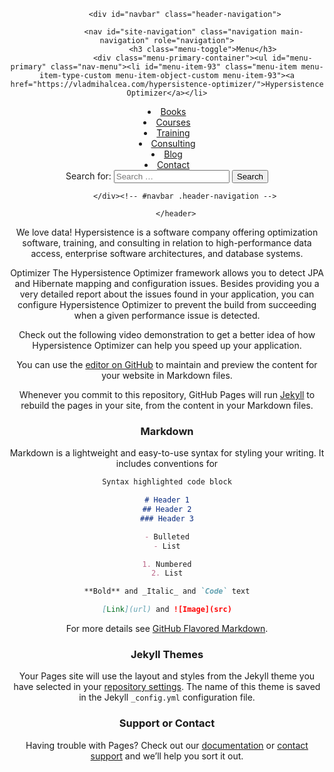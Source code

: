 
<header id="masthead" class="site-header" role="banner">

			<div id="navbar" class="header-navigation">

				<nav id="site-navigation" class="navigation main-navigation" role="navigation">
					<h3 class="menu-toggle">Menu</h3>
					<div class="menu-primary-container"><ul id="menu-primary" class="nav-menu"><li id="menu-item-93" class="menu-item menu-item-type-custom menu-item-object-custom menu-item-93"><a href="https://vladmihalcea.com/hypersistence-optimizer/">Hypersistence Optimizer</a></li>
<li id="menu-item-37" class="menu-item menu-item-type-custom menu-item-object-custom menu-item-37"><a href="https://vladmihalcea.com/books/high-performance-java-persistence/">Books</a></li>
<li id="menu-item-56" class="menu-item menu-item-type-custom menu-item-object-custom menu-item-56"><a href="https://vladmihalcea.com/courses">Courses</a></li>
<li id="menu-item-38" class="menu-item menu-item-type-custom menu-item-object-custom menu-item-38"><a href="https://vladmihalcea.com/trainings/">Training</a></li>
<li id="menu-item-120" class="menu-item menu-item-type-custom menu-item-object-custom menu-item-120"><a href="https://vladmihalcea.com/consulting/">Consulting</a></li>
<li id="menu-item-23" class="menu-item menu-item-type-custom menu-item-object-custom menu-item-23"><a href="http://vladmihalcea.com/blog/">Blog</a></li>
<li id="menu-item-14" class="menu-item menu-item-type-post_type menu-item-object-page menu-item-14"><a href="https://hypersistence.io/contact/">Contact</a></li>
</ul></div>					<form role="search" method="get" class="search-form" action="https://hypersistence.io/" wtx-context="8962A98F-9C25-4E55-8416-03DD6734634B">
				<label>
					<span class="screen-reader-text">Search for:</span>
					<input type="search" class="search-field" placeholder="Search …" value="" name="s" wtx-context="D4C0CAF5-0D1E-43DA-846C-D2887920EFDE">
				</label>
				<input type="submit" class="search-submit" value="Search" wtx-context="E965579B-F710-490C-8E3F-72896D517BD4">
			</form>				</nav><!-- #site-navigation .navigation .main-navigation -->

			</div><!-- #navbar .header-navigation -->

		</header>
		
		
We love data!
Hypersistence is a software company offering optimization software, training, and consulting in relation to high-performance data access, enterprise software architectures, and database systems.

Optimizer
The Hypersistence Optimizer framework allows you to detect JPA and Hibernate mapping and configuration issues. Besides providing you a very detailed report about the issues found in your application, you can configure Hypersistence Optimizer to prevent the build from succeeding when a given performance issue is detected.

Check out the following video demonstration to get a better idea of how Hypersistence Optimizer can help you speed up your application.



You can use the [editor on GitHub](https://github.com/getamihalcea/getamihalcea.github.io/edit/main/README.md) to maintain and preview the content for your website in Markdown files.

Whenever you commit to this repository, GitHub Pages will run [Jekyll](https://jekyllrb.com/) to rebuild the pages in your site, from the content in your Markdown files.

### Markdown

Markdown is a lightweight and easy-to-use syntax for styling your writing. It includes conventions for

```markdown
Syntax highlighted code block

# Header 1
## Header 2
### Header 3

- Bulleted
- List

1. Numbered
2. List

**Bold** and _Italic_ and `Code` text

[Link](url) and ![Image](src)
```

For more details see [GitHub Flavored Markdown](https://guides.github.com/features/mastering-markdown/).

### Jekyll Themes

Your Pages site will use the layout and styles from the Jekyll theme you have selected in your [repository settings](https://github.com/getamihalcea/getamihalcea.github.io/settings). The name of this theme is saved in the Jekyll `_config.yml` configuration file.

### Support or Contact

Having trouble with Pages? Check out our [documentation](https://docs.github.com/categories/github-pages-basics/) or [contact support](https://github.com/contact) and we’ll help you sort it out.
